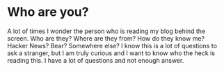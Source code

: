 # Who are you?

A lot of times I wonder the person who is reading my blog behind the screen. Who are they? Where are they from? How do they know me? Hacker News? Bear? Somewhere else? I know this is a lot of questions to ask a stranger, but I am truly curious and I want to know who the heck is reading this. I have a lot of questions and not enough answer.